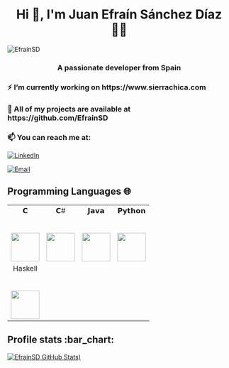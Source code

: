 <h1 align="center"> Hi 👋, I'm Juan Efraín Sánchez Díaz 👨‍💻 </h1>

<img src="https://komarev.com/ghpvc/?username=EfrainSD" alt="EfrainSD" />


<h3 align="center">A passionate developer from Spain</h3>

<h3> ⚡ I’m currently working on https://www.sierrachica.com </h3>

<h3> 📠 All of my projects are available at https://github.com/EfrainSD </h3>
    
<h3> 📫 You can reach me at: </h3>

<p align="center">

   <a href="https://www.linkedin.com/in/juan-efraín-sánchez-díaz-6554451b1/" target="_blank"><img alt="LinkedIn" src="https://img.shields.io/badge/LinkedIn-@juanefrain-blue?style=flat&logo=linkedin"></a>
   
   <a href="mailto:juanefrain4@gmail.com"><img alt="Email" src="https://img.shields.io/badge/Email-juanefrain4@gmail.com-blue?style=flat&logo=gmail"></a>
</p>

  
  
  
## Programming Languages 🌐

<table>
  <tbody>
    <tr valign="top">
      <td width="25%" align="center">
        <span>𝗖</span><br><br><br>
        <img height="64px" src="https://cdn.svgporn.com/logos/c.svg">
      </td>
      <td width="25%" align="center">
        <span>𝗖#</span><br><br><br>
        <img height="64px" src="https://cdn.svgporn.com/logos/c-sharp.svg">
      </td>
      <td width="25%" align="center">
        <span>𝗝𝗮𝘃𝗮</span><br><br><br>
        <img height="64px" src="https://cdn.svgporn.com/logos/java.svg">
      </td>
      <td width="25%" align="center">
        <span>𝗣𝘆𝘁𝗵𝗼𝗻</span><br><br><br>
        <img height="64px" src="https://cdn.svgporn.com/logos/python.svg">
    </tr>
    <tr valign="botom">
      <td width="25%" align="center">
        <span>Haskell</span><br><br><br>
        <img height="64px" src="https://cdn.svgporn.com/logos/haskell.svg">
      </td>
    </tr>
  </tbody>
</table>




<h2>Profile stats :bar_chart: </h2>

[![EfrainSD GitHub Stats](https://github-readme-stats.vercel.app/api?username=EfrainSD&show_icons=true&theme=synthwave))](https://github.com/EfrainSD)
